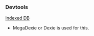 ### Devtools 
[Indexed DB](https://developer.chrome.com/docs/devtools/storage/indexeddb/?utm_source=devtools)

- MegaDexie or Dexie is used for this.

